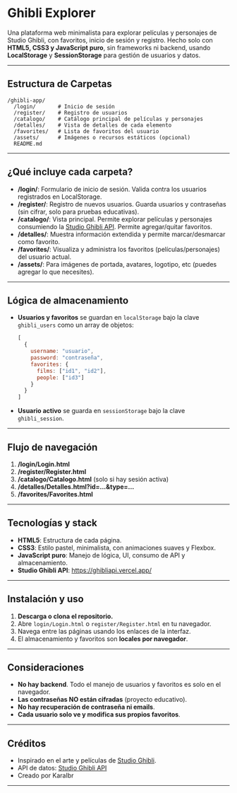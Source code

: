 # Ghibli Explorer

Una plataforma web minimalista para explorar películas y personajes de Studio Ghibli, con favoritos, inicio de sesión y registro. Hecho solo con **HTML5, CSS3 y JavaScript puro**, sin frameworks ni backend, usando **LocalStorage** y **SessionStorage** para gestión de usuarios y datos.

---

## Estructura de Carpetas

```
/ghibli-app/
  /login/       # Inicio de sesión
  /register/    # Registro de usuarios
  /catalogo/    # Catálogo principal de películas y personajes
  /detalles/    # Vista de detalles de cada elemento
  /favorites/   # Lista de favoritos del usuario
  /assets/      # Imágenes o recursos estáticos (opcional)
  README.md
```

---

## ¿Qué incluye cada carpeta?

- **/login/**: Formulario de inicio de sesión. Valida contra los usuarios registrados en LocalStorage.
- **/register/**: Registro de nuevos usuarios. Guarda usuarios y contraseñas (sin cifrar, solo para pruebas educativas).
- **/catalogo/**: Vista principal. Permite explorar películas y personajes consumiendo la [Studio Ghibli API](https://ghibliapi.vercel.app/). Permite agregar/quitar favoritos.
- **/detalles/**: Muestra información extendida y permite marcar/desmarcar como favorito.
- **/favorites/**: Visualiza y administra los favoritos (películas/personajes) del usuario actual.
- **/assets/**: Para imágenes de portada, avatares, logotipo, etc (puedes agregar lo que necesites).

---

## Lógica de almacenamiento

- **Usuarios y favoritos** se guardan en `localStorage` bajo la clave `ghibli_users` como un array de objetos:
    ```js
    [
      {
        username: "usuario",
        password: "contraseña",
        favorites: {
          films: ["id1", "id2"],
          people: ["id3"]
        }
      }
    ]
    ```
- **Usuario activo** se guarda en `sessionStorage` bajo la clave `ghibli_session`.

---

## Flujo de navegación

1. **/login/Login.html**
2. **/register/Register.html**
3. **/catalogo/Catalogo.html** (solo si hay sesión activa)
4. **/detalles/Detalles.html?id=...&type=...**
5. **/favorites/Favorites.html**

---

## Tecnologías y stack

- **HTML5**: Estructura de cada página.
- **CSS3**: Estilo pastel, minimalista, con animaciones suaves y Flexbox.
- **JavaScript puro**: Manejo de lógica, UI, consumo de API y almacenamiento.
- **Studio Ghibli API**: https://ghibliapi.vercel.app/

---

## Instalación y uso

1. **Descarga o clona el repositorio.**
2. Abre `login/Login.html` o `register/Register.html` en tu navegador.
3. Navega entre las páginas usando los enlaces de la interfaz.
4. El almacenamiento y favoritos son **locales por navegador**.

---

## Consideraciones

- **No hay backend**. Todo el manejo de usuarios y favoritos es solo en el navegador.
- **Las contraseñas NO están cifradas** (proyecto educativo).
- **No hay recuperación de contraseña ni emails**.
- **Cada usuario solo ve y modifica sus propios favoritos**.

---

## Créditos

- Inspirado en el arte y películas de [Studio Ghibli](https://www.ghibli.jp/).
- API de datos: [Studio Ghibli API](https://ghibliapi.vercel.app/)
- Creado por KaraIbr

---